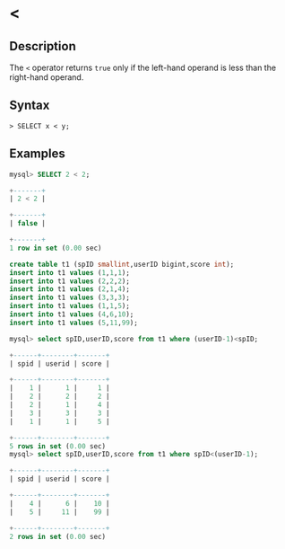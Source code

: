 # **<**

## **Description**

The `<` operator returns `true` only if the left-hand operand is less than the right-hand operand.

## **Syntax**

```
> SELECT x < y;
```

## **Examples**

```sql
mysql> SELECT 2 < 2;

+-------+
| 2 < 2 |

+-------+
| false |

+-------+
1 row in set (0.00 sec)
```

```sql
create table t1 (spID smallint,userID bigint,score int);
insert into t1 values (1,1,1);
insert into t1 values (2,2,2);
insert into t1 values (2,1,4);
insert into t1 values (3,3,3);
insert into t1 values (1,1,5);
insert into t1 values (4,6,10);
insert into t1 values (5,11,99);

mysql> select spID,userID,score from t1 where (userID-1)<spID;

+------+--------+-------+
| spid | userid | score |

+------+--------+-------+
|    1 |      1 |     1 |
|    2 |      2 |     2 |
|    2 |      1 |     4 |
|    3 |      3 |     3 |
|    1 |      1 |     5 |

+------+--------+-------+
5 rows in set (0.00 sec)
mysql> select spID,userID,score from t1 where spID<(userID-1);

+------+--------+-------+
| spid | userid | score |

+------+--------+-------+
|    4 |      6 |    10 |
|    5 |     11 |    99 |

+------+--------+-------+
2 rows in set (0.00 sec)
```

